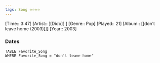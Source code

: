 ```yaml
---
tags: Song ⭐⭐⭐⭐ 
---
```

[Time:: 3:47]
[Artist:: [[Dido]] ]
[Genre:: Pop]
[Played:: 21]
[Album:: [[don't leave home (2003)]]]
[Year:: 2003]
### Dates
````dataview
TABLE Favorite_Song
WHERE Favorite_Song = "don't leave home"
````
